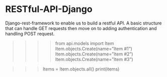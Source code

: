 # RESTful-API-Django
Django-rest-framework to enable us to build a restful API. A basic structure that can handle GET requests then move on to adding authentication and handling POST request.

>>>>from api.models import Item
Item.objects.Create(name=”Item #1”)
Item.objects.Create(name=”Item #2”)
Item.objects.Create(name=”Item #3”)

>>>Items = Item.objects.all()
print(items)